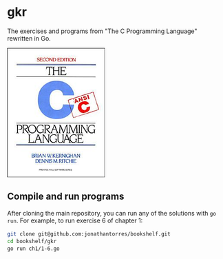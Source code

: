 # gkr
The exercises and programs from "The C Programming Language" rewritten in Go.

![Book Cover](https://github.com/jonathantorres/bookshelf/blob/master/kr/cover.jpeg)

## Compile and run programs
After cloning the main repository, you can run any of the solutions with `go run`. For example, to run exercise 6 of chapter 1:
```bash
git clone git@github.com:jonathantorres/bookshelf.git
cd bookshelf/gkr
go run ch1/1-6.go
```
